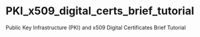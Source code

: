 # PKI_x509_digital_certs_brief_tutorial
Public Key Infrastructure (PKI) and x509 Digital Certificates Brief Tutorial
